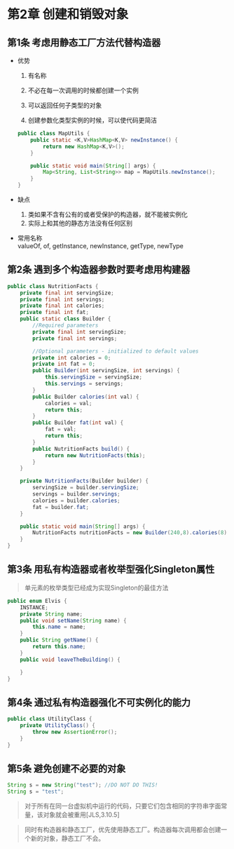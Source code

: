 # 第2章 创建和销毁对象
## 第1条 考虑用静态工厂方法代替构造器
* 优势
    1. 有名称
    2. 不必在每一次调用的时候都创建一个实例
    3. 可以返回任何子类型的对象
        
    4. 创建参数化类型实例的时候，可以使代码更简洁
    ```java
    public class MapUtils {
        public static <K,V>HashMap<K,V> newInstance() {
            return new HashMap<K,V>();
        }

        public static void main(String[] args) {
            Map<String, List<String>> map = MapUtils.newInstance();
        }
    }  
    ```
* 缺点
    1. 类如果不含有公有的或者受保护的构造器，就不能被实例化
    2. 实际上和其他的静态方法没有任何区别

* 常用名称  
    valueOf, of, getInstance, newInstance, getType, newType

## 第2条 遇到多个构造器参数时要考虑用构建器  

```java  
public class NutritionFacts {
    private final int servingSize;
    private final int servings;
    private final int calories;
    private final int fat;
    public static class Builder {
        //Required parameters
        private final int servingSize;
        private final int servings;

        //Optional parameters - initialized to default values
        private int calories = 0;
        private int fat = 0;
        public Builder(int servingSize, int servings) {
            this.servingSize = servingSize;
            this.servings = servings;
        }
        public Builder calories(int val) {
            calories = val;
            return this;
        }
        public Builder fat(int val) {
            fat = val;
            return this;
        }
        public NutritionFacts build() {
            return new NutritionFacts(this);
        }
    }

    private NutritionFacts(Builder builder) {
        servingSize = builder.servingSize;
        servings = builder.servings;
        calories = builder.calories;
        fat = builder.fat;
    }

    public static void main(String[] args) {
        NutritionFacts nutritionFacts = new Builder(240,8).calories(8).fat(0).build();
    }
}
```  

## 第3条 用私有构造器或者枚举型强化Singleton属性
> 单元素的枚举类型已经成为实现Singleton的最佳方法  
```java
public enum Elvis {
    INSTANCE;
    private String name;
    public void setName(String name) {
        this.name = name;
    }
    public String getName() {
        return this.name;
    }
    public void leaveTheBuilding() {

    }
}
```

## 第4条 通过私有构造器强化不可实例化的能力
```java
public class UtilityClass {
    private UtilityClass() {
        throw new AssertionError();
    }
}
```

## 第5条 避免创建不必要的对象
```java
String s = new String("test"); //DO NOT DO THIS!
String s = "test";
```

> 对于所有在同一台虚拟机中运行的代码，只要它们包含相同的字符串字面常量，该对象就会被重用[JLS,3.10.5]  

> 同时有构造器和静态工厂，优先使用静态工厂。构造器每次调用都会创建一个新的对象，静态工厂不会。

